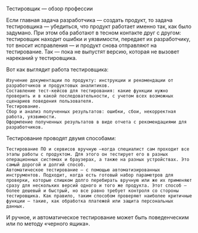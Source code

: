  Тестировщик — обзор профессии

Если главная задача разработчика — создать продукт, то задача тестировщика — убедиться, что продукт работает именно так, как было задумано. При этом оба работают в тесном контакте друг с другом: тестировщик находит ошибки и уязвимости, передает их разработчику, тот вносит исправления — и продукт снова отправляют на тестирование. Так — пока не выпустят версию, которая не вызовет нареканий у тестировщика.

Вот как выглядит работа тестировщика:

    Изучение документации по продукту: инструкции и рекомендации от разработчиков и продуктовых аналитиков.
    Составление тест-кейсов для тестирования: какие функции нужно проверить и в какой последовательности, с учетом всех возможных сценариев поведения пользователя.
    Тестирование.
    Сбор и анализ полученных результатов: ошибки, сбои, некорректная работа, уязвимости.
    Оформление полученных результатов в виде отчета с рекомендациями для разработчиков.

Тестирование проводят двумя способами:

    Тестирование ПО и сервисов вручную —когда специалист сам проходит все этапы работы с продуктом. Для этого он тестирует его в разных операционных системах и браузерах, а также на разных устройствах. Это самый дорогой и долгий способ.
    Автоматическое тестирование — с помощью автоматизированных инструментов. Подходит, когда есть готовый набор параметров для проверки, которые слишком долго перебирать вручную или же их применяют сразу для нескольких версий одного и того же продукта. Этот способ — более дешевый и быстрый, но все равно требует контроля со стороны тестировщика. Как правило, таким способом проверяют наиболее критичные функции — такие, как обработка платежей или защита персональных данных.

И ручное, и автоматическое тестирование может быть поведенческим или по методу «черного ящика». 